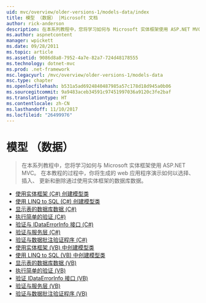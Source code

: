 ```yaml
---
uid: mvc/overview/older-versions-1/models-data/index
title: 模型 （数据） |Microsoft 文档
author: rick-anderson
description: 在本系列教程中，您将学习如何与 Microsoft 实体框架使用 ASP.NET MVC。 在本教程的过程中，你将构建的 web 应用...
ms.author: aspnetcontent
manager: wpickett
ms.date: 09/28/2011
ms.topic: article
ms.assetid: 9086d8a8-7952-4a7e-82a7-724d48178555
ms.technology: dotnet-mvc
ms.prod: .net-framework
msc.legacyurl: /mvc/overview/older-versions-1/models-data
msc.type: chapter
ms.openlocfilehash: b531a5ad6924840487985a57c178d18d945a0b06
ms.sourcegitcommit: 9a9483aceb34591c97451997036a9120c3fe2baf
ms.translationtype: HT
ms.contentlocale: zh-CN
ms.lasthandoff: 11/10/2017
ms.locfileid: "26499976"
---
```

<a name="models-data"></a>模型 （数据）
====================
> 在本系列教程中，您将学习如何与 Microsoft 实体框架使用 ASP.NET MVC。 在本教程的过程中，你将生成的 web 应用程序演示如何以选择、 插入、 更新和删除通过使用实体框架的数据库数据。


- [使用实体框架 (C#) 创建模型类](creating-model-classes-with-the-entity-framework-cs.md)
- [使用 LINQ to SQL (C#) 创建模型类](creating-model-classes-with-linq-to-sql-cs.md)
- [显示表的数据库数据 (C#)](displaying-a-table-of-database-data-cs.md)
- [执行简单的验证 (C#)](performing-simple-validation-cs.md)
- [验证与 IDataErrorInfo 接口 (C#)](validating-with-the-idataerrorinfo-interface-cs.md)
- [验证与服务层 (C#)](validating-with-a-service-layer-cs.md)
- [验证与数据批注验证程序 (C#)](validation-with-the-data-annotation-validators-cs.md)
- [使用实体框架 (VB) 中创建模型类](creating-model-classes-with-the-entity-framework-vb.md)
- [使用 LINQ to SQL (VB) 中创建模型类](creating-model-classes-with-linq-to-sql-vb.md)
- [显示表的数据库数据 (VB)](displaying-a-table-of-database-data-vb.md)
- [执行简单的验证 (VB)](performing-simple-validation-vb.md)
- [验证 IDataErrorInfo 接口 (VB)](validating-with-the-idataerrorinfo-interface-vb.md)
- [验证与服务层 (VB)](validating-with-a-service-layer-vb.md)
- [验证与数据批注验证程序 (VB)](validation-with-the-data-annotation-validators-vb.md)
